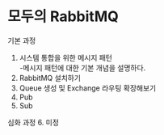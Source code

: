 # 모두의 RabbitMQ

기본 과정
1. 시스템 통합을 위한 메시지 패턴  
 -메시지 패턴에 대한 기본 개념을 설명하다.
2. RabbitMQ 설치하기
3. Queue 생성 및 Exchange 라우팅 확장해보기
4. Pub 
5. Sub

심화 과정
6. 미정
